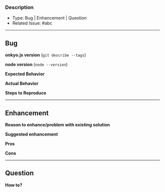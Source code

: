 ### Description
- Type: Bug | Enhancement | Question
- Related Issue: #abc

---------------------------------------------------------------
## Bug

**onkyo.js version**
(`git describe --tags`)

**node version**
(`node --version`)

**Expected Behavior**

**Actual Behavior**

**Steps to Reproduce**

----------------------------------------------------------------
## Enhancement

**Reason to enhance/problem with existing solution**

**Suggested enhancement**

**Pros**

**Cons**

-----------------------------------------------------------------

## Question

**How to?**

